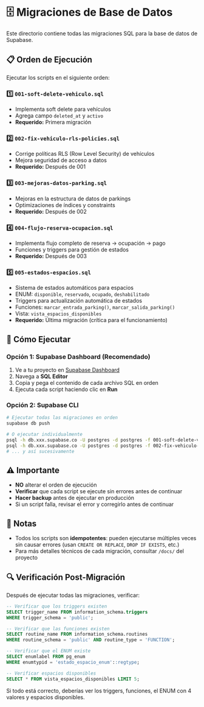 # 🗄️ Migraciones de Base de Datos

Este directorio contiene todas las migraciones SQL para la base de datos de Supabase.

## 📋 Orden de Ejecución

Ejecutar los scripts en el siguiente orden:

### 1️⃣ `001-soft-delete-vehiculo.sql`
- Implementa soft delete para vehículos
- Agrega campo `deleted_at` y `activo`
- **Requerido:** Primera migración

### 2️⃣ `002-fix-vehiculo-rls-policies.sql`
- Corrige políticas RLS (Row Level Security) de vehículos
- Mejora seguridad de acceso a datos
- **Requerido:** Después de 001

### 3️⃣ `003-mejoras-datos-parking.sql`
- Mejoras en la estructura de datos de parkings
- Optimizaciones de índices y constraints
- **Requerido:** Después de 002

### 4️⃣ `004-flujo-reserva-ocupacion.sql`
- Implementa flujo completo de reserva → ocupación → pago
- Funciones y triggers para gestión de estados
- **Requerido:** Después de 003

### 5️⃣ `005-estados-espacios.sql`
- Sistema de estados automáticos para espacios
- ENUM: `disponible`, `reservado`, `ocupado`, `deshabilitado`
- Triggers para actualización automática de estados
- Funciones: `marcar_entrada_parking()`, `marcar_salida_parking()`
- Vista: `vista_espacios_disponibles`
- **Requerido:** Última migración (crítica para el funcionamiento)

## 🚀 Cómo Ejecutar

### Opción 1: Supabase Dashboard (Recomendado)
1. Ve a tu proyecto en [Supabase Dashboard](https://app.supabase.com)
2. Navega a **SQL Editor**
3. Copia y pega el contenido de cada archivo SQL en orden
4. Ejecuta cada script haciendo clic en **Run**

### Opción 2: Supabase CLI
```bash
# Ejecutar todas las migraciones en orden
supabase db push

# O ejecutar individualmente
psql -h db.xxx.supabase.co -U postgres -d postgres -f 001-soft-delete-vehiculo.sql
psql -h db.xxx.supabase.co -U postgres -d postgres -f 002-fix-vehiculo-rls-policies.sql
# ... y así sucesivamente
```

## ⚠️ Importante

- **NO** alterar el orden de ejecución
- **Verificar** que cada script se ejecute sin errores antes de continuar
- **Hacer backup** antes de ejecutar en producción
- Si un script falla, revisar el error y corregirlo antes de continuar

## 📝 Notas

- Todos los scripts son **idempotentes**: pueden ejecutarse múltiples veces sin causar errores (usan `CREATE OR REPLACE`, `DROP IF EXISTS`, etc.)
- Para más detalles técnicos de cada migración, consultar `/docs/` del proyecto

## 🔍 Verificación Post-Migración

Después de ejecutar todas las migraciones, verificar:

```sql
-- Verificar que los triggers existen
SELECT trigger_name FROM information_schema.triggers 
WHERE trigger_schema = 'public';

-- Verificar que las funciones existen
SELECT routine_name FROM information_schema.routines 
WHERE routine_schema = 'public' AND routine_type = 'FUNCTION';

-- Verificar que el ENUM existe
SELECT enumlabel FROM pg_enum 
WHERE enumtypid = 'estado_espacio_enum'::regtype;

-- Verificar espacios disponibles
SELECT * FROM vista_espacios_disponibles LIMIT 5;
```

Si todo está correcto, deberías ver los triggers, funciones, el ENUM con 4 valores y espacios disponibles.
